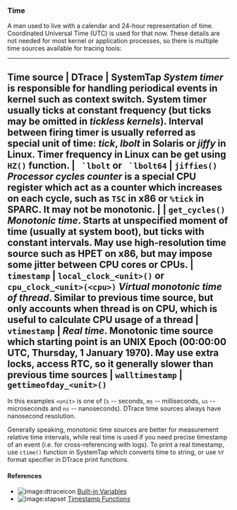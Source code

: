 ### Time

A man used to live with a calendar and 24-hour representation of time. Coordinated Universal Time (UTC) is used for that now. These details are not needed for most kernel or application processes, so there is multiple time sources available for tracing tools:

---
__Time source__ | __DTrace__ | __SystemTap__
_System timer_ is responsible for handling periodical events in kernel such as context switch. System timer usually ticks at constant frequency (but ticks may be omitted in _tickless kernels_). Interval between firing timer is usually referred as special unit of time: _tick_, _lbolt_ in Solaris or _jiffy_ in Linux. Timer frequency in Linux can be get using `HZ()` function. | `` `lbolt`` or `` `lbolt64`` | `jiffies()`
_Processor cycles counter_ is a special CPU register which act as a counter which increases on each cycle, such as `TSC` in x86 or `%tick` in SPARC. It may not be monotonic. | | `get_cycles()`
_Monotonic time_. Starts at unspecified moment of time (usually at system boot), but ticks with constant intervals. May use high-resolution time source such as HPET on x86, but may impose some jitter between CPU cores or CPUs. | `timestamp` | `local_clock_<unit>()` or `cpu_clock_<unit>(<cpu>)`
_Virtual monotonic time of thread_. Similar to previous time source, but only accounts when thread is on CPU, which is useful to calculate CPU usage of a thread | `vtimestamp` |
_Real time_. Monotonic time source which starting point is an UNIX Epoch (00:00:00 UTC, Thursday, 1 January 1970). May use extra locks, access RTC, so it generally slower than previous time sources | `walltimestamp` | `gettimeofday_<unit>()`
---

In this examples `<unit>` is one of (`s` -- seconds, `ms` -- milliseconds, `us` -- microseconds and `ns` -- nanoseconds). DTrace time sources always have nanosecond resolution.

Generally speaking, monotonic time sources are better for measurement relative time intervals, while real time is used if you need precise timestamp of an event (i.e. for cross-referencing with logs). To print a real timestamp, use `ctime()` function in SystemTap which converts time to string, or use `%Y` format specifier in DTrace print functions. 

#### References

* ![image:dtraceicon](icons/dtrace.png) [Built-in Variables](http://docs.oracle.com/cd/E19253-01/817-6223/chp-variables/index.html#6mlkidlfu)
* ![image:stapset](icons/stapset.png) [Timestamp Functions](https://sourceware.org/systemtap/tapsets/timestamp_stp.html)